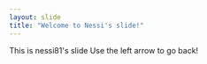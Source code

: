 ```yaml
---
layout: slide
title: "Welcome to Nessi's slide!"
---
```

This is nessi81's slide
Use the left arrow to go back!
